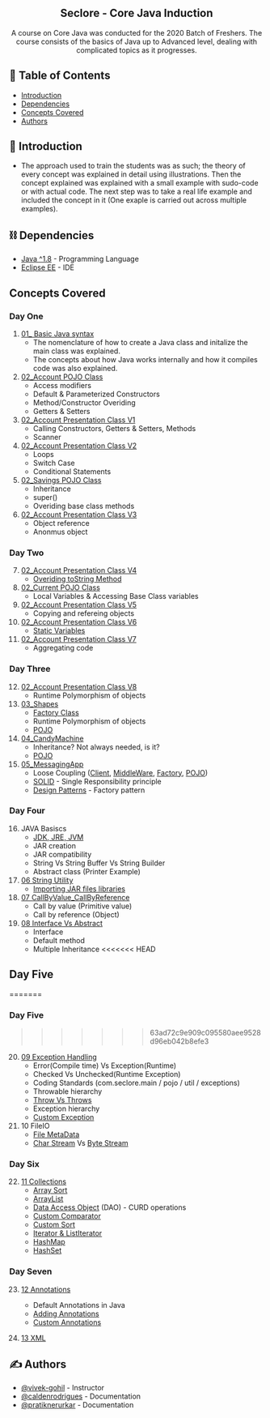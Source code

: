 <h2 align="center">Seclore - Core Java Induction</h3>

<p align="center"> A course on Core Java was conducted for the 2020 Batch of Freshers. The course consists of the basics of Java up to Advanced level, dealing with complicated topics as it progresses.
    <br> 
</p>

## 📝 Table of Contents
- [Introduction](#introduction)
- [Dependencies](#dependencies)
- [Concepts Covered](#conceptscovered)
- [Authors](#authors)

## 🧐 Introduction <a name = "introduction"></a>
- The approach used to train the students was as such; the theory of every concept was explained in detail using illustrations. Then the concept explained was explained with a small example with sudo-code or with actual code. The next step was to take a real life example and included the concept in it (One exaple is carried out across multiple examples).

## ⛓️ Dependencies <a name = "dependencies"></a>
- [Java ^1.8](https://www.java.com/en/) - Programming Language
- [Eclipse EE](https://www.eclipse.org/) - IDE

## Concepts Covered <a name = "conceptscovered">
### Day One
1. [01_ Basic Java syntax](./01_HelloWorld/src/com/seclore/main/MyFirstProgram.java)
    - The nomenclature of how to create a Java class and initalize the main class was explained.
    - The concepts about how Java works internally and how it compiles code was also explained.
2. [02_Account POJO Class](./02_BankingApplication/src/com/seclore/pojo/Account.java)
    - Access modifiers
    - Default & Parameterized Constructors
    - Method/Constructor Overiding
    - Getters & Setters
3. [02_Account Presentation Class V1](./02_BankingApplication/src/com/seclore/main/AccountMainV1.java)
    - Calling Constructors, Getters & Setters, Methods
    - Scanner
4. [02_Account Presentation Class V2](./02_BankingApplication/src/com/seclore/main/AccountMainV2.java)
    - Loops
    - Switch Case
    - Conditional Statements
5. [02_Savings POJO Class](./02_BankingApplication/src/com/seclore/pojo/Savings.java)
    - Inheritance
    - super()
    - Overiding base class methods
6. [02_Account Presentation Class V3](./02_BankingApplication/src/com/seclore/main/AccountMainV3.java)
    - Object reference
    - Anonmus object
### Day Two
7. [02_Account Presentation Class V4](./02_BankingApplication/src/com/seclore/main/AccountMainV4.java)
    - [Overiding toString Method](./02_BankingApplication/src/com/seclore/pojo/Account.java#L70)
8. [02_Current POJO Class](./02_BankingApplication/src/com/seclore/pojo/Current.java)
    - Local Variables & Accessing Base Class variables
9. [02_Account Presentation Class V5](./02_BankingApplication/src/com/seclore/main/AccountMainV5.java)
    - Copying and refereing objects
10. [02_Account Presentation Class V6](./02_BankingApplication/src/com/seclore/main/AccountMainV6.java)
    - [Static Variables](./02_BankingApplication/src/com/seclore/pojo/Account.java#L7)
11. [02_Account Presentation Class V7](./02_BankingApplication/src/com/seclore/main/AccountMainV7.java)
    - Aggregating code
### Day Three
12. [02_Account Presentation Class V8](./02_BankingApplication/src/com/seclore/main/AccountMainV8.java)
    - Runtime Polymorphism of objects
13. [03_Shapes](./03_Polymorphism/src/com/seclore/main/ShapeMain.java)
    - [Factory Class](./03_Polymorphism/src/com/seclore/factory/ShapeFatory.java)
    - Runtime Polymorphism of objects
    - [POJO](./03_Polymorphism/src/com/seclore/pojo)
14. [04_CandyMachine](./04_CandyMachine/src/com/seclore/main/MainCandy.java)
    - Inheritance? Not always needed, is it?
    - [POJO](./04_CandyMachine/src/com/seclore/pojo)
15. [05_MessagingApp]()
    - Loose Coupling ([Client](./05_MessengerAplication/src/com/seclore/main/MessengerMain.java), [MiddleWare](./05_MessengerAplication/src/com/seclore/application/MessengerApp.java), [Factory](./05_MessengerAplication/src/com/seclore/factory/MessageFactory.java), [POJO](./05_MessengerAplication/src/com/seclore/pojo))
    - [SOLID](https://scotch.io/bar-talk/s-o-l-i-d-the-first-five-principles-of-object-oriented-design) - Single Responsibility principle
    - [Design Patterns](https://www.javatpoint.com/design-patterns-in-java) - Factory pattern
### Day Four
16. JAVA Basiscs
    - [JDK, JRE, JVM](https://www.javatpoint.com/difference-between-jdk-jre-and-jvm)
    - JAR creation
    - JAR compatibility
    - String Vs String Buffer Vs String Builder
    - Abstract class (Printer Example)
17. [06 String Utility](./06_StringUtilitly/src/com/seclore/util)
    - [Importing JAR files libraries](./06_StringUtilityClient/src/com/seclore/main/MyMain.java)
18. [07 CallByValue_CallByReference](./07_CallByValue_CallByReference/src/com/seclore/main/MessaengerMain.java)
    - Call by value (Primitive value)
    - Call by reference (Object)
19. [08 Interface Vs Abstract](./08_InterfaceVsAbstractClass/src/com/seclore/pojo/Canon6541A.java)
    - Interface
    - Default method
    - Multiple Inheritance
<<<<<<< HEAD
## Day Five
=======
### Day Five
>>>>>>> 63ad72c9e909c095580aee9528d96eb042b8efe3
20. [09 Exception Handling](./09_ExceptionHandling/src/com/seclore/main/ProductMain.java)
    - Error(Compile time) Vs Exception(Runtime)
    - Checked Vs Unchecked(Runtime Exception)
	- Coding Standards (com.seclore.main / pojo / util / exceptions)
	- Throwable hierarchy
	- [Throw Vs Throws](./09_ExceptionHandling/src/com/seclore/pojo/Product.java)
	- Exception hierarchy
    - [Custom Exception](./09_ExceptionHandling/src/com/seclore/exceptions/InvalidProductPriceException.java)
21. 10 FileIO
    - [File MetaData](./10_FileIO/src/com/seclore/util/FileMetadata.java)
	- [Char Stream](./10_FileIO/src/com/seclore/main/ReadCharStreamMain.java) Vs [Byte Stream](./10_FileIO/src/com/seclore/main/ReadWriteByteStreamMain.java)
### Day Six
22. [11 Collections](./11_Collections/src/com/seclore/main/EmployeeDAOMain.java)
    - [Array Sort](./11_Collections/src/com/seclore/main/ArraySortMain.java)
    - [ArrayList](./11_Collections/src/com/seclore/main/ArrayListMain.java)
    - [Data Access Object](./11_Collections/src/com/seclore/dao/EmployeeDAO.java) (DAO) - CURD operations
    - [Custom Comparator](./11_Collections/src/com/seclore/comparator/EmployeeNameComparator.java)
    - [Custom Sort](./11_Collections/src/com/seclore/main/ArraySortMain.java)
    - [Iterator & ListIterator](./11_Collections/src/com/seclore/main/CollectionIterator.java)
    - [HashMap](./11_Collections/src/com/seclore/main/HashMapMain.java)
    - [HashSet](./11_Collections/src/com/seclore/main/HashSetMain.java)
### Day Seven
23. [12 Annotations](./12_Annotations/src/com/seclore/main/AnnotationMain.java)
    - Default Annotations in Java
    - [Adding Annotations](./12_Annotations/src/com/seclore/pojo/MyClass.java)
    - [Custom Annotations](./12_Annotations/src/com/seclore/annotations/MyAnnotation.java)
	
24. [13 XML]()

## ✍️ Authors <a name = "authors"></a>
- [@vivek-gohil](https://github.com/vivek-gohil) - Instructor
- [@caldenrodrigues](https://github.com/caldenrodrigues/) - Documentation
- [@pratiknerurkar](https://youtu.be/5KFDenDWsdQ) - Documentation
